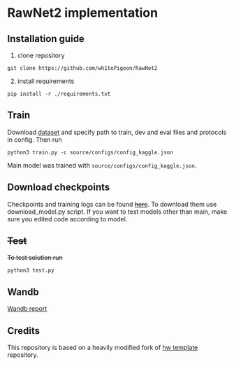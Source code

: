 # RawNet2 implementation

## Installation guide

1) clone repository
```shell
git clone https://github.com/wh1tePigeon/RawNet2
```
2) install requirements
```shell
pip install -r ./requirements.txt
```

## Train 
Download [dataset](https://www.kaggle.com/datasets/awsaf49/asvpoof-2019-dataset) and specify path to train, dev and eval files and protocols in config. Then run 
```shell
python3 train.py -c source/configs/config_kaggle.json
```
Main model was trained with `source/configs/config_kaggle.json`.

## Download checkpoints
Checkpoints and training logs can be found ~~[here](https://drive.google.com/drive/folders/1oMc90dS7YGLoC5Emh5pl-hp2wZKzUdft?usp=sharing)~~. To download them use download_model.py script. If you want to test models other than main, make sure you edited code according to model.


## ~~Test~~
~~To test solution run~~
```shell
python3 test.py
```
## Wandb
[Wandb report](https://wandb.ai/belki/rawnet_project/reports/RawNet2--Vmlldzo2Mjc5MjQ3?accessToken=1eohvrtqb6toopxyeh64kavy168naeftwnkkp42vaiv2dzeh7bj2wyb9j49pmwye)

## Credits

This repository is based on a heavily modified fork
of [hw template](https://github.com/WrathOfGrapes/asr_project_template) repository.


